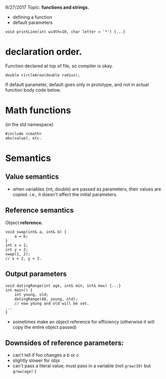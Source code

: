 9/27/2017
Topic: **functions and strings.**
- defining a function
- default parameters
~~~~
void printLine(int width=10, char letter = '*') {...}
~~~~
# declaration order.
Function declared at top of file, so compiler is okay.
~~~
double circleArea(double radius);
~~~
If default parameter, default goes only in prototype, and not in actual function body code below.

# Math functions
(in the std namespace)
~~~
#include <cmath>
abs(value), etc.
~~~

# Semantics
## Value semantics
- when variables (int, double) are passed as parameters, their values are copied. i.e., it doesn't affect the initial parameters.
## Reference semantics
Object **reference.**
~~~
void swap(int& a, int& b) {
    a = b;
}
int x = 1;
int y = 2;
swap(1, 2);
// x = 2, y = 2.
~~~
## Output parameters
~~~
void datingRange(int age, int& min, int& max) {...}
int main() {
    int young, old;
    datingRange(48, young, old);
    // now young and old will be set.
...
}
~~~
- sometimes make an object reference for efficiency (otherwise it will copy the entire object passed)

## Downsides of reference parameters:
- can't tell if foo changes a b or c
- slightly slower for objs
- can't pass a literal value; must pass in a variable (not ```grow(39)``` but ```grow(age)``` )

